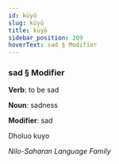 ```yaml
---
id: küyö
slug: küyö
title: küyö
sidebar_position: 209
hoverText: sad § Modifier
---
```


### sad § Modifier

**Verb**: to be sad

**Noun**: sadness

**Modifier**: sad

Dholuo kuyo 

*Nilo-Saharan Language Family*